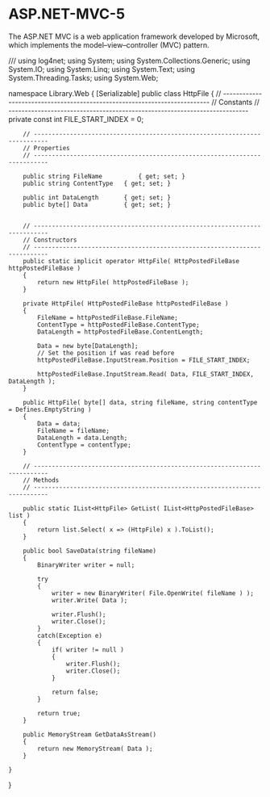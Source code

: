 # ASP.NET-MVC-5
The ASP.NET MVC is a web application framework developed by Microsoft, which implements the model–view–controller (MVC) pattern.

///
using log4net;
using System;
using System.Collections.Generic;
using System.IO;
using System.Linq;
using System.Text;
using System.Threading.Tasks;
using System.Web;

namespace Library.Web
{
    [Serializable]
    public class HttpFile
    {
        // --------------------------------------------------------------------------
        // Constants
        // --------------------------------------------------------------------------
        private const int FILE_START_INDEX = 0;

        // --------------------------------------------------------------------------
        // Properties
        // --------------------------------------------------------------------------

        public string FileName          { get; set; }
        public string ContentType   { get; set; }

        public int DataLength       { get; set; }
        public byte[] Data          { get; set; }


        // --------------------------------------------------------------------------
        // Constructors
        // --------------------------------------------------------------------------
        public static implicit operator HttpFile( HttpPostedFileBase httpPostedFileBase )
        {
            return new HttpFile( httpPostedFileBase );
        }

        private HttpFile( HttpPostedFileBase httpPostedFileBase )
        {
            FileName = httpPostedFileBase.FileName;
            ContentType = httpPostedFileBase.ContentType;
            DataLength = httpPostedFileBase.ContentLength;

            Data = new byte[DataLength];
            // Set the position if was read before
            httpPostedFileBase.InputStream.Position = FILE_START_INDEX; 

            httpPostedFileBase.InputStream.Read( Data, FILE_START_INDEX, DataLength );
        }

        public HttpFile( byte[] data, string fileName, string contentType = Defines.EmptyString )
        {
            Data = data;
            FileName = fileName;
            DataLength = data.Length;
            ContentType = contentType;
        }

        // --------------------------------------------------------------------------
        // Methods
        // --------------------------------------------------------------------------

        public static IList<HttpFile> GetList( IList<HttpPostedFileBase> list )
        {
            return list.Select( x => (HttpFile) x ).ToList();
        }

        public bool SaveData(string fileName)
        {
            BinaryWriter writer = null;

            try
            {
                writer = new BinaryWriter( File.OpenWrite( fileName ) );
                writer.Write( Data );

                writer.Flush();
                writer.Close();
            }
            catch(Exception e)
            {
                if( writer != null )
                {
                    writer.Flush();
                    writer.Close();
                }

                return false;
            }

            return true;
        }

        public MemoryStream GetDataAsStream()
        {
            return new MemoryStream( Data );
        }

    }
}
